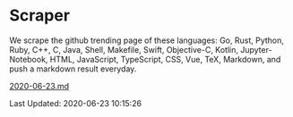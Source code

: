 # Scraper

We scrape the github trending page of these languages: Go, Rust, Python, Ruby, C++, C, Java, Shell, Makefile, Swift, Objective-C, Kotlin, Jupyter-Notebook, HTML, JavaScript, TypeScript, CSS, Vue, TeX, Markdown, and push a markdown result everyday.

[2020-06-23.md](https://github.com/yangwenmai/Scraper/blob/master/2020-06-23.md)

Last Updated: 2020-06-23 10:15:26